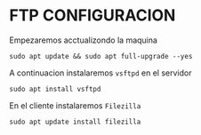 # FTP CONFIGURACION


Empezaremos acctualizondo la maquina
~~~
sudo apt update && sudo apt full-upgrade --yes
~~~
A continuacion instalaremos <code>vsftpd</code> en el servidor
~~~
sudo apt install vsftpd
~~~
En el cliente instalaremos <code>Filezilla</code>
~~~
sudo apt update install filezilla
~~~


